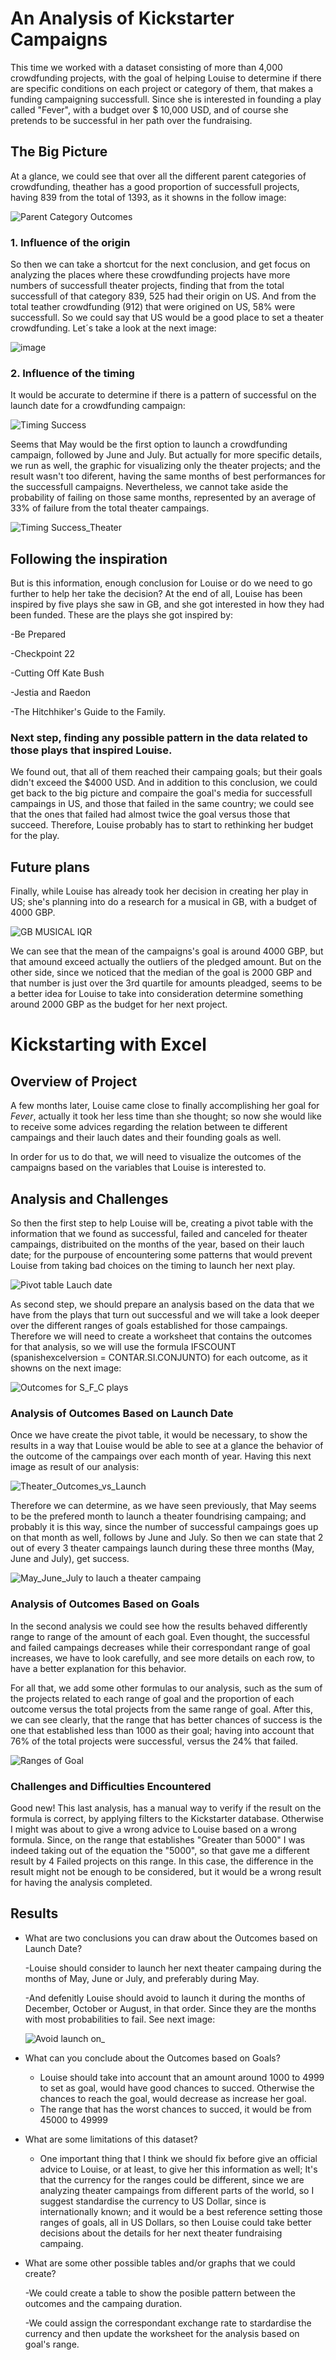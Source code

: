 # An Analysis of Kickstarter Campaigns
This time we worked with a dataset consisting of more than 4,000 crowdfunding projects, with the goal of helping Louise to determine if there are specific conditions on each project or category of them, that makes a funding campaigning successfull. Since she is interested in founding a play called "Fever", with a budget over $ 10,000 USD, and of course she pretends to be successful in her path over the fundraising.

## The Big Picture

At a glance, we could see that over all the different parent categories of crowdfunding, theather has a good proportion of successfull projects, having 839 from the total of 1393, as it showns in the follow image:

![Parent Category Outcomes](https://user-images.githubusercontent.com/90433064/134116712-e0eb1093-16f5-4a2f-9a33-f5be396cb3ea.png)

### 1. Influence of the origin

So then we can take a shortcut for the next conclusion, and get focus on analyzing the places where these crowdfunding projects have more numbers of successfull theater projects, finding that from the total successfull of that category 839, 525 had their origin on US. And from the total teather crowdfunding (912) that were origined on US, 58% were successfull. So we could say that US would be a good place to set a theater crowdfunding. Let´s take a look at the next image:

![image](https://user-images.githubusercontent.com/90433064/134119210-dc10fc88-1634-4b39-9ff9-b52cf3042bbe.png)

### 2. Influence of the timing

It would be accurate to determine if there is a pattern of successful on the launch date for a crowdfunding campaign:

![Timing Success](https://user-images.githubusercontent.com/90433064/134120071-21860611-8ff2-4d55-95b4-4e98fa33313a.png)

Seems that May would be the first option to launch a crowdfunding campaign, followed by June and July. But actually for more specific details, we run as well, the graphic for visualizing only the theater projects; and the result wasn't too diferent, having the same months of best performances for the successfull campaigns. Nevertheless, we cannot take aside the probability of failing on those same months, represented by an average of 33% of failure from the total theater campaings. 

![Timing Success_Theater](https://user-images.githubusercontent.com/90433064/134121570-6ba0c135-9d7c-44ef-9019-269dba33dc64.png)

## Following the inspiration

But is this information, enough conclusion for Louise or do we need to go further to help her take the decision? At the end of all, Louise has been inspired by five plays she saw in GB, and she got interested in how they had been funded. These are the plays she got inspired by: 

  -Be Prepared
  
  -Checkpoint 22
  
  -Cutting Off Kate Bush
  
  -Jestia and Raedon
  
  -The Hitchhiker's Guide to the Family. 
  
  
### Next step, finding any possible pattern in the data related to those plays that inspired Louise. 

We found out, that all of them reached their campaing goals; but their goals didn't exceed the $4000 USD. And in addition to this conclusion, we could get back to the big picture and compaire the goal's media for successfull campaings in US, and those that failed in the same country; we could see that the ones that failed had almost twice the goal versus those that succeed. Therefore, Louise probably has to start to rethinking her budget for the play.

## Future plans

Finally, while Louise has already took her decision in creating her play in US; she's planning into do a research for a musical in GB, with a budget of 4000 GBP. 

![GB MUSICAL IQR](https://user-images.githubusercontent.com/90433064/134128316-ee14c2ba-64cd-4b91-8485-5128c29baf8d.png)

We can see that the mean of the campaigns's goal is around 4000 GBP, but that amound exceed actually the outliers of the pledged amount. But on the other side, since we noticed that the median of the goal is 2000 GBP and that number is just over the 3rd quartile for amounts pleadged, seems to be a better idea for Louise to take into consideration determine something around 2000 GBP as the budget for her next project.

# Kickstarting with Excel

## Overview of Project

A few months later, Louise came close to finally accomplishing her goal for _Fever_, actually it took her less time than she thought; so now she would like to receive some advices regarding the relation between te different campaings and their lauch dates and their founding goals as well.

In order for us to do that, we will need to visualize the outcomes of the campaigns based on the variables that Louise is interested to. 

## Analysis and Challenges

So then the first step to help Louise will be, creating a pivot table with the information that we found as successful, failed and canceled for theater campaings, distribuited on the months of the year, based on their lauch date; for the purpouse of encountering some patterns that would prevent Louise from taking bad choices on the timing to launch her next play.  

![Pivot table Lauch date](https://user-images.githubusercontent.com/90433064/135013401-d1cd462c-ac2a-48dd-9510-7403923239af.png)

As second step, we should prepare an analysis based on the data that we have from the plays that turn out successful and we will take a look deeper over the different ranges of goals established for those campaings. Therefore we will need to create a worksheet that contains the outcomes for that analysis, so we will use the formula IFSCOUNT (spanishexcelversion = CONTAR.SI.CONJUNTO) for each outcome, as it showns on the next image:

![Outcomes for S_F_C plays](https://user-images.githubusercontent.com/90433064/135014317-58b01f2d-4a0b-4898-8ce4-fb259f8bf663.png)

### Analysis of Outcomes Based on Launch Date

Once we have create the pivot table, it would be necessary, to show the results in a way that Louise would be able to see at a glance the behavior of the outcome of the campaings over each month of year. Having this next image as result of our analysis:

![Theater_Outcomes_vs_Launch](https://user-images.githubusercontent.com/90433064/135016431-c00ad725-eca3-4589-95cb-80f338fcfd00.png)

Therefore we can determine, as we have seen previously, that May seems to be the prefered month to launch a theater foundrising campaing; and probably it is this way, since the number of successful campaings goes up on that month as well, follows by June and July. So then we can state that 2 out of every 3 theater campaings launch during these three months (May, June and July), get success.   

![May_June_July to lauch a theater campaing](https://user-images.githubusercontent.com/90433064/135017940-1c07440e-4e1d-4c0d-957f-2b4701a7caa8.png)

### Analysis of Outcomes Based on Goals

In the second analysis we could see how the results behaved differently range to range of the amount of each goal. Even thought, the successful and failed campaings decreases while their correspondant range of goal increases, we have to look carefully, and see more details on each row, to have a better explanation for this behavior.  

For all that, we add some other formulas to our analysis, such as the sum of the projects related to each range of goal and the proportion of each outcome versus the total projects from the same range of goal. After this, we can see clearly, that the range that has better chances of success is the one that established less than 1000 as their goal; having into account that 76% of the total projects were successful, versus the 24% that failed. 

![Ranges of Goal](https://user-images.githubusercontent.com/90433064/135020503-da1a124e-6c32-47e1-a14f-068ce8198594.png)

### Challenges and Difficulties Encountered

Good new! This last analysis, has a manual way to verify if the result on the formula is correct, by applying filters to the Kickstarter database. Otherwise I might was about to give a wrong advice to Louise based on a wrong formula. Since, on the range that establishes "Greater than 5000" I was indeed taking out of the equation the "5000", so that gave me a different result by 4 Failed projects on this range. In this case, the difference in the result might not be enough to be considered, but it would be a wrong result for having the analysis completed. 

## Results

- What are two conclusions you can draw about the Outcomes based on Launch Date?
  
  -Louise should consider to launch her next theater campaing during the months of May, June or July, and preferably during May. 
  
  -And defenitly Louise should avoid to launch it during the months of December, October or August, in that order. Since they are the months with most probabilities to fail. 
  See next image:
  
  ![Avoid launch on_](https://user-images.githubusercontent.com/90433064/135022384-467864a0-e4a6-4c1f-97ce-e3644e7f3061.png)

- What can you conclude about the Outcomes based on Goals?
  
  -   Louise should take into account that an amount around 1000 to 4999 to set as goal, would have good chances to succed. Otherwise the chances to reach the goal, would decrease as increase her goal. 
  -   The range that has the worst chances to succed, it would be from 45000 to 49999

- What are some limitations of this dataset?

  -  One important thing that I think we should fix before give an official advice to Louise, or at least, to give her this information as well; It's that the currency for the ranges could be different, since we are analyzing theater campaings from different parts of the world, so I suggest standardise the currency to US Dollar, since is internationally known; and it would be a best reference setting those ranges of goals, all in US Dollars, so then Louise could take better decisions about the details for her next theater fundraising campaing. 
 
- What are some other possible tables and/or graphs that we could create?
 
  -We could create a table to show the posible pattern between the outcomes and the campaing duration. 
  
  -We could assign the correspondant exchange rate to stardardise the currency and then update the worksheet for the analysis based on goal's range.  
